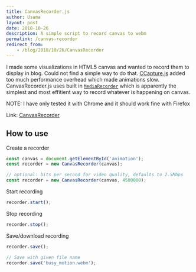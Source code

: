 ```yaml
---
title: CanvasRecorder.js
author: Usama
layout: post
date: 2018-10-26
description: A simple script to record canvas to webm
permalink: /canvas-recorder
redirect_from: 
    - /blog/2018/10/26/CanvasRecorder
---
```


I made some visualizations in HTML5 canvas and wanted to record them to display in blog.
Could not find a simple way to do that. [CCapture.js](https://github.com/spite/ccapture.js) added too much performance overhead which made animations slow. 
CanvasRecorder.js uses built in [`MediaRecorder`](https://developer.mozilla.org/en-US/docs/Web/API/MediaRecorder) which is apparently the simplest and most effitient way to record whatever is happening on canvas.

NOTE: I have only tested it with Chrome and it should work fine with Firefox

Link: [CanvasRecorder](https://github.com/SMUsamaShah/CanvasRecorder)

## How to use

Create a recorder

```javascript
const canvas = document.getElementById('animation');
const recorder = new CanvasRecorder(canvas);
```

```javascript
// optional: bits per second for video quality, defaults to 2.5Mbps
const recorder = new CanvasRecorder(canvas, 4500000);
```

Start recording
```javascript
recorder.start();
```

Stop recording
```javascript
recorder.stop();
```

Save/download recording
```javascript
recorder.save();

// Save with given file name
recorder.save('busy_motion.webm');
```
